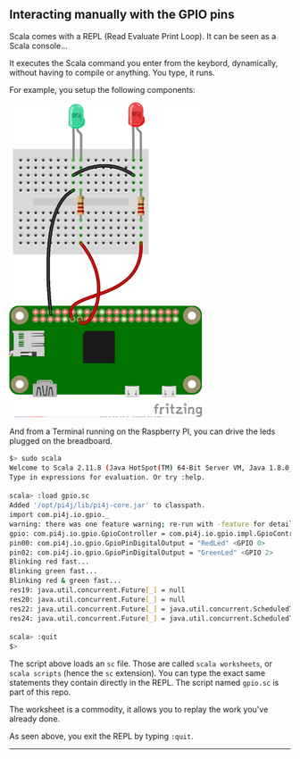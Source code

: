 ## Interacting manually with the GPIO pins

Scala comes with a REPL (Read Evaluate Print Loop). It can be seen as a Scala console...

It executes the Scala command you enter from the keybord, dynamically, without having to compile or anything.
You type, it runs.

For example, you setup the following components:
<!-- ![Red Green](./red.green_bb.png) -->
<img src="./red.green_bb.png" width="345" height="564">

And from a Terminal running on the Raspberry PI, you can drive the leds plugged on the breadboard.

```bash
$> sudo scala
Welcome to Scala 2.11.8 (Java HotSpot(TM) 64-Bit Server VM, Java 1.8.0_92).
Type in expressions for evaluation. Or try :help.

scala> :load gpio.sc
Added '/opt/pi4j/lib/pi4j-core.jar' to classpath.
import com.pi4j.io.gpio._
warning: there was one feature warning; re-run with -feature for details
gpio: com.pi4j.io.gpio.GpioController = com.pi4j.io.gpio.impl.GpioControllerImpl@9f73a2
pin00: com.pi4j.io.gpio.GpioPinDigitalOutput = "RedLed" <GPIO 0>
pin02: com.pi4j.io.gpio.GpioPinDigitalOutput = "GreenLed" <GPIO 2>
Blinking red fast...
Blinking green fast...
Blinking red & green fast...
res19: java.util.concurrent.Future[_] = null
res20: java.util.concurrent.Future[_] = null
res22: java.util.concurrent.Future[_] = java.util.concurrent.ScheduledThreadPoolExecutor$ScheduledFutureTask@a70627
res24: java.util.concurrent.Future[_] = java.util.concurrent.ScheduledThreadPoolExecutor$ScheduledFutureTask@1e59f28

scala> :quit
$>
```

The script above loads an `sc` file. Those are called `scala worksheets`, or `scala scripts` (hence the `sc` extension).
You can type the exact same statements they contain directly in the REPL.
The script named `gpio.sc` is part of this repo.

The worksheet is a commodity, it allows you to replay the work you've already done.

As seen above, you exit the REPL by typing `:quit`.

---
